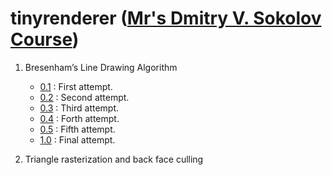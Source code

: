 # tinyrenderer ([Mr's Dmitry V. Sokolov Course](https://github.com/ssloy/tinyrenderer/wiki))

1. Bresenham’s Line Drawing Algorithm
    * [0.1](https://github.com/sT4R3K/tinyrenderer/tree/ce539120d47a1c7a13e2251a4cbb0afbcfb051f7) : First attempt.
    * [0.2](https://github.com/sT4R3K/tinyrenderer/tree/df9f5c00734afb957eb36b5b2f5ec1f2baf38db3) : Second attempt.
    * [0.3](https://github.com/sT4R3K/tinyrenderer/tree/3dc9e648374292f30d6be76508c269bafd4ef5af) : Third attempt.
    * [0.4](https://github.com/sT4R3K/tinyrenderer/tree/6704341b5159ea9a09d78041a46868c217052951) : Forth attempt.
    * [0.5](https://github.com/sT4R3K/tinyrenderer/tree/dba7e153175995331091f609825cdf15560cd42f) : Fifth attempt.
    * [1.0](https://github.com/sT4R3K/tinyrenderer/blob/20882f234bcbe0b915cc3eaf257a6c1a382292ca/main.cpp) : Final attempt.

2. Triangle rasterization and back face culling
